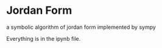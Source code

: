 # Jordan Form
a symbolic algorithm of jordan form implemented by sympy

Everything is in the ipynb file.

